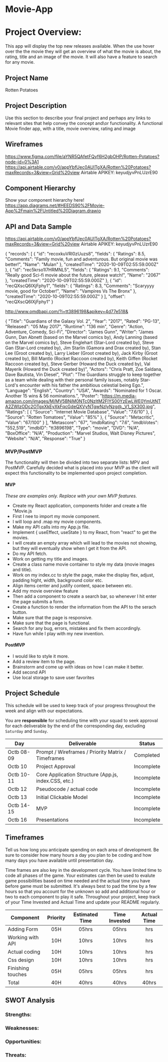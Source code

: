# Movie-App

# Project Overview: 
This app will display the top new releases available. When the use hover over the the movie they will get an overview of what the movie is about, the rating, title and an image of the movie. It will also have a feature to search for any movie.

## Project Name

Rotten Potatoes

## Project Description

Use this section to describe your final project and perhaps any links to relevant sites that help convey the concept and\or functionality. A functional Movie finder app, with a title, movie overview, rating and image

## Wireframes
https://www.figma.com/file/aYNR5QAfetFQyf6H2gbOHP/Rotten-Potatoes?node-id=0%3A1
https://api.airtable.com/v0/appYbfUec0AUlTgXA/Rotten%20Potatoes?maxRecords=3&view=Grid%20view
Airtable APIKEY: keyudjyvPnLUzrE90

## Component Hierarchy
Show your component hierarchy here! https://app.diagrams.net/#HEEDS90%2FMovie-App%2Fmain%2FUntitled%20Diagram.drawio

## API and Data Sample

https://api.airtable.com/v0/appYbfUec0AUlTgXA/Rotten%20Potatoes?maxRecords=3&view=Grid%20view
Airtable APIKEY: keyudjyvPnLUzrE90

{
    "records": [
        {
            "id": "recoxkuVRl0zUuzs8",
            "fields": {
                "Ratings": 8.5,
                "Comments": "Family movie, fun and adventurous. But original movie was better!",
                "Name": "Mulan"
            },
            "createdTime": "2020-10-09T02:55:59.000Z"
        },
        {
            "id": "rec5krso1l7HRMNL5",
            "fields": {
                "Ratings": 9.1,
                "Comments": "Really good Sci-fi movie about the future, please watch!",
                "Name": "2067"
            },
            "createdTime": "2020-10-09T02:55:59.000Z"
        },
        {
            "id": "recQXscQ6IXjFphy1",
            "fields": {
                "Ratings": 8.3,
                "Comments": "Scaryyyy movie, good for October!",
                "Name": "Vampires Vs The Bronx"
            },
            "createdTime": "2020-10-09T02:55:59.000Z"
        }
    ],
    "offset": "recQXscQ6IXjFphy1"
}

http://www.omdbapi.com/?i=tt3896198&apikey=4d77e518& 

{
    "Title": "Guardians of the Galaxy Vol. 2",
    "Year": "2017",
    "Rated": "PG-13",
    "Released": "05 May 2017",
    "Runtime": "136 min",
    "Genre": "Action, Adventure, Comedy, Sci-Fi",
    "Director": "James Gunn",
    "Writer": "James Gunn, Dan Abnett (based on the Marvel comics by), Andy Lanning (based on the Marvel comics by), Steve Englehart (Star-Lord created by), Steve Gan (Star-Lord created by), Jim Starlin (Gamora and Drax created by), Stan Lee (Groot created by), Larry Lieber (Groot created by), Jack Kirby (Groot created by), Bill Mantlo (Rocket Raccoon created by), Keith Giffen (Rocket Raccoon created by), Steve Gerber (Howard the Duck created by), Val Mayerik (Howard the Duck created by)",
    "Actors": "Chris Pratt, Zoe Saldana, Dave Bautista, Vin Diesel",
    "Plot": "The Guardians struggle to keep together as a team while dealing with their personal family issues, notably Star-Lord's encounter with his father the ambitious celestial being Ego.",
    "Language": "English",
    "Country": "USA",
    "Awards": "Nominated for 1 Oscar. Another 15 wins & 56 nominations.",
    "Poster": "https://m.media-amazon.com/images/M/MV5BNjM0NTc0NzItM2FlYS00YzEwLWE0YmUtNTA2ZWIzODc2OTgxXkEyXkFqcGdeQXVyNTgwNzIyNzg@._V1_SX300.jpg",
    "Ratings": [
        {
            "Source": "Internet Movie Database",
            "Value": "7.6/10"
        },
        {
            "Source": "Rotten Tomatoes",
            "Value": "85%"
        },
        {
            "Source": "Metacritic",
            "Value": "67/100"
        }
    ],
    "Metascore": "67",
    "imdbRating": "7.6",
    "imdbVotes": "552,519",
    "imdbID": "tt3896198",
    "Type": "movie",
    "DVD": "N/A",
    "BoxOffice": "N/A",
    "Production": "Marvel Studios, Walt Disney Pictures",
    "Website": "N/A",
    "Response": "True"
}

### MVP/PostMVP

The functionality will then be divided into two separate lists: MPV and PostMVP.  Carefully decided what is placed into your MVP as the client will expect this functionality to be implemented upon project completion.  

#### MVP 
*These are examples only. Replace with your own MVP features.*

- Create my React application, components folder and create a file "Movie.js
- First I nee to import my movie component. 
- I will loop and .map my movie components.
- Make my API calls into my App.js file.
- Implement { useEffect, useState } to my React, from "react" to get the movies.
- I will create an empty array which will lead to the movies not showing, but they will eventually show when I get it from the API.
- Do my API fetch.
- Work on getting my title and images.
- Create a class name movie container to style my data (movie images and title).
- Work on my index.cc to style the page, make the display flex, adjust, padding hight, width, background color etc.
- Align items center and justify content, space between etc.
- Add my movie overview feature
- Then add a component to create a search bar, so whenever I hit enter the page submits a form.
- Create a function to render the information from the API to the serach button.
- Make sure that the page is responsive.
- Make sure that the page is functional.
- Search for any bug, errors, mistakes and fix them accordingly.
- Have fun while I play with my new invention.

#### PostMVP  
- I would like to style it more.
- Add a review item to the page.
- Brainstorm and come up with ideas on how I can make it better.
- Add second API
- Use local storage to save user favorites

## Project Schedule

This schedule will be used to keep track of your progress throughout the week and align with our expectations.  

You are **responsible** for scheduling time with your squad to seek approval for each deliverable by the end of the corresponding day, excluding `Saturday` and `Sunday`.

|  Day | Deliverable | Status
|---|---| ---|
|Octb 08-09| Prompt / Wireframes / Priority Matrix / Timeframes | Completed
|Octb 10| Project Approval | Incomplete
|Octb 10-11| Core Application Structure (App.js, index.CSS, etc.) | Incomplete
|Octb 12| Pseudocode / actual code | Incomplete
|Octb 13| Initial Clickable Model  | Incomplete
|Octb 14-15| MVP | Incomplete
|Octb 16| Presentations | Incomplete

## Timeframes

Tell us how long you anticipate spending on each area of development. Be sure to consider how many hours a day you plan to be coding and how many days you have available until presentation day.

Time frames are also key in the development cycle.  You have limited time to code all phases of the game.  Your estimates can then be used to evalute game possibilities based on time needed and the actual time you have before game must be submitted. It's always best to pad the time by a few hours so that you account for the unknown so add and additional hour or two to each component to play it safe. Throughout your project, keep track of your Time Invested and Actual Time and update your README regularly.

| Component | Priority | Estimated Time | Time Invested | Actual Time |
| --- | :---: |  :---: | :---: | :---: |
| Adding Form | 05H | 05hrs| 05hrs | hrs |
| Working with API | 10H | 10hrs| 10hrs | hrs |
| Actual coding | 10H | 10hrs| 10hrs | hrs |
| Css design | 10H | 10hrs| 10hrs | hrs |
| Finishing touches | 05H | 05hrs| 05hrs | hrs |
| Total | 40H | 40hrs| 40hrs | 40hrs |

## SWOT Analysis

### Strengths:

### Weaknesses:

### Opportunities:

### Threats:
